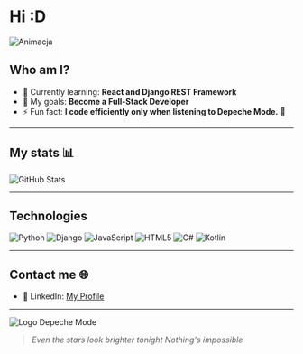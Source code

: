 # Hi  :D
![Animacja](https://media.giphy.com/media/13HgwGsXF0aiGY/giphy.gif)

## Who am I?
- 🌱 Currently learning: **React and Django REST Framework**
- 🎯 My goals: **Become a Full-Stack Developer**
- ⚡ Fun fact: **I code efficiently only when listening to Depeche Mode.** 🌌

---

## My stats 📊
![GitHub Stats](https://github-readme-stats.vercel.app/api?username=drucjacek&show_icons=true&theme=radical)

---

## Technologies
![Python](https://img.shields.io/badge/Python-3776AB?style=for-the-badge&logo=python&logoColor=white)
![Django](https://img.shields.io/badge/Django-092E20?style=for-the-badge&logo=django&logoColor=white)
![JavaScript](https://img.shields.io/badge/JavaScript-F7DF1E?style=for-the-badge&logo=javascript&logoColor=black)
![HTML5](https://img.shields.io/badge/HTML5-E34F26?style=for-the-badge&logo=html5&logoColor=white)
![C#](https://img.shields.io/badge/C%23-239120?style=for-the-badge&logo=csharp&logoColor=white)
![Kotlin](https://img.shields.io/badge/Kotlin-0095D5?style=for-the-badge&logo=kotlin&logoColor=white)

---

## Contact me 🌐
- 💼 LinkedIn: [My Profile](https://www.linkedin.com/in/jacek-dru%C4%87-597286304/)

---

![Logo Depeche Mode](https://commons.wikimedia.org/wiki/File:Depeche_Mode_logo_2022.png)
> *Even the stars look brighter tonight Nothing's impossible*
